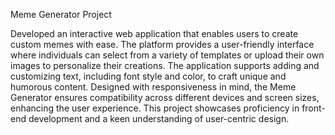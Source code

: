 Meme Generator Project

Developed an interactive web application that enables users to create custom memes with ease. The platform provides a user-friendly interface where individuals can select from a variety of templates or upload their own images to personalize their creations. The application supports adding and customizing text, including font style and color, to craft unique and humorous content. Designed with responsiveness in mind, the Meme Generator ensures compatibility across different devices and screen sizes, enhancing the user experience. This project showcases proficiency in front-end development and a keen understanding of user-centric design.
